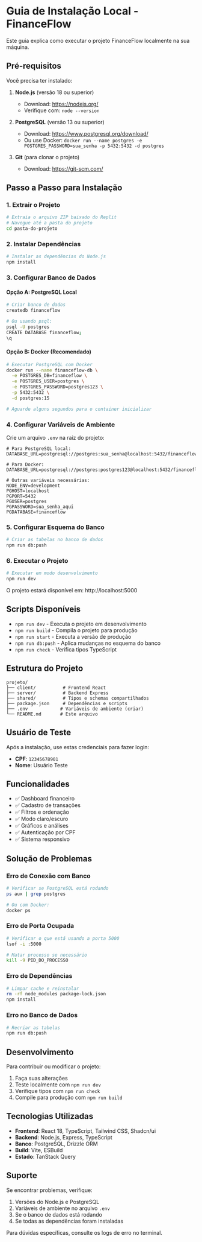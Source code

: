 # Guia de Instalação Local - FinanceFlow

Este guia explica como executar o projeto FinanceFlow localmente na sua máquina.

## Pré-requisitos

Você precisa ter instalado:

1. **Node.js** (versão 18 ou superior)
   - Download: https://nodejs.org/
   - Verifique com: `node --version`

2. **PostgreSQL** (versão 13 ou superior)
   - Download: https://www.postgresql.org/download/
   - Ou use Docker: `docker run --name postgres -e POSTGRES_PASSWORD=sua_senha -p 5432:5432 -d postgres`

3. **Git** (para clonar o projeto)
   - Download: https://git-scm.com/

## Passo a Passo para Instalação

### 1. Extrair o Projeto
```bash
# Extraia o arquivo ZIP baixado do Replit
# Navegue até a pasta do projeto
cd pasta-do-projeto
```

### 2. Instalar Dependências
```bash
# Instalar as dependências do Node.js
npm install
```

### 3. Configurar Banco de Dados

#### Opção A: PostgreSQL Local
```bash
# Criar banco de dados
createdb financeflow

# Ou usando psql:
psql -U postgres
CREATE DATABASE financeflow;
\q
```

#### Opção B: Docker (Recomendado)
```bash
# Executar PostgreSQL com Docker
docker run --name financeflow-db \
  -e POSTGRES_DB=financeflow \
  -e POSTGRES_USER=postgres \
  -e POSTGRES_PASSWORD=postgres123 \
  -p 5432:5432 \
  -d postgres:15

# Aguarde alguns segundos para o container inicializar
```

### 4. Configurar Variáveis de Ambiente

Crie um arquivo `.env` na raiz do projeto:

```env
# Para PostgreSQL local:
DATABASE_URL=postgresql://postgres:sua_senha@localhost:5432/financeflow

# Para Docker:
DATABASE_URL=postgresql://postgres:postgres123@localhost:5432/financeflow

# Outras variáveis necessárias:
NODE_ENV=development
PGHOST=localhost
PGPORT=5432
PGUSER=postgres
PGPASSWORD=sua_senha_aqui
PGDATABASE=financeflow
```

### 5. Configurar Esquema do Banco

```bash
# Criar as tabelas no banco de dados
npm run db:push
```

### 6. Executar o Projeto

```bash
# Executar em modo desenvolvimento
npm run dev
```

O projeto estará disponível em: http://localhost:5000

## Scripts Disponíveis

- `npm run dev` - Executa o projeto em desenvolvimento
- `npm run build` - Compila o projeto para produção
- `npm run start` - Executa a versão de produção
- `npm run db:push` - Aplica mudanças no esquema do banco
- `npm run check` - Verifica tipos TypeScript

## Estrutura do Projeto

```
projeto/
├── client/          # Frontend React
├── server/          # Backend Express
├── shared/          # Tipos e schemas compartilhados
├── package.json     # Dependências e scripts
├── .env            # Variáveis de ambiente (criar)
└── README.md       # Este arquivo
```

## Usuário de Teste

Após a instalação, use estas credenciais para fazer login:

- **CPF**: `12345678901`
- **Nome**: Usuário Teste

## Funcionalidades

- ✅ Dashboard financeiro
- ✅ Cadastro de transações
- ✅ Filtros e ordenação
- ✅ Modo claro/escuro
- ✅ Gráficos e análises
- ✅ Autenticação por CPF
- ✅ Sistema responsivo

## Solução de Problemas

### Erro de Conexão com Banco
```bash
# Verificar se PostgreSQL está rodando
ps aux | grep postgres

# Ou com Docker:
docker ps
```

### Erro de Porta Ocupada
```bash
# Verificar o que está usando a porta 5000
lsof -i :5000

# Matar processo se necessário
kill -9 PID_DO_PROCESSO
```

### Erro de Dependências
```bash
# Limpar cache e reinstalar
rm -rf node_modules package-lock.json
npm install
```

### Erro no Banco de Dados
```bash
# Recriar as tabelas
npm run db:push
```

## Desenvolvimento

Para contribuir ou modificar o projeto:

1. Faça suas alterações
2. Teste localmente com `npm run dev`
3. Verifique tipos com `npm run check`
4. Compile para produção com `npm run build`

## Tecnologias Utilizadas

- **Frontend**: React 18, TypeScript, Tailwind CSS, Shadcn/ui
- **Backend**: Node.js, Express, TypeScript
- **Banco**: PostgreSQL, Drizzle ORM
- **Build**: Vite, ESBuild
- **Estado**: TanStack Query

## Suporte

Se encontrar problemas, verifique:

1. Versões do Node.js e PostgreSQL
2. Variáveis de ambiente no arquivo `.env`
3. Se o banco de dados está rodando
4. Se todas as dependências foram instaladas

Para dúvidas específicas, consulte os logs de erro no terminal.